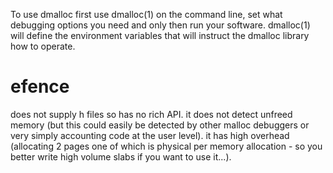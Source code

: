 To use dmalloc first use dmalloc(1) on the command line, set what debugging options
you need and only then run your software. dmalloc(1) will define the environment variables
that will instruct the dmalloc library how to operate.

efence
======
does not supply h files so has no rich API.
it does not detect unfreed memory (but this could easily be detected by other malloc debuggers or very simply accounting code at the user level).
it has high overhead (allocating 2 pages one of which is physical per memory allocation - so you better write high volume slabs if you want to use it...).
